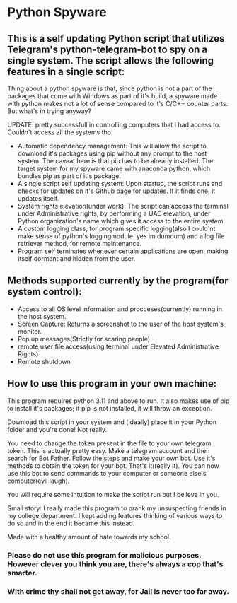 # Python Spyware

## This is a self updating Python script that utilizes Telegram's python-telegram-bot to spy on a single system. The script allows the following features in a single script:

Thing about a python spyware is that, since python is not a part of the packages that come with Windows as part of it's build, a spyware made with python makes not a lot of sense compared to it's C/C++ counter parts. But what's in trying anyway?

UPDATE: pretty successfull in controlling computers that I had access to. Couldn't access all the systems tho.

- Automatic dependency management: This will allow the script to download it's packages using pip without any prompt to the host system. The caveat here is that pip has to be already installed. The target system for my spyware came with anaconda python, which bundles pip as part of it's package.
- A single script self updating system: Upon startup, the script runs and checks for updates on it's Github page for updates. If it finds one, it updates itself.
- System rights elevation(under work): The script can access the terminal under Administrative rights, by performing a UAC elevation, under Python organization's name which gives it access to the entire system.
- A custom logging class, for program specific logging(also I could'nt make sense of python's loggingmodule. yes im dumdum) and a log file retriever method, for remote maintenance.
- Program self terninates whenever certain applications are open, making itself dormant and hidden  from the user.



## Methods supported currently by the program(for system control):
- Access to all OS level information and procceses(currently) running in the host system.
- Screen Capture: Returns a screenshot to the user of the host system's monitor.
- Pop up messages(Strictly for scaring people)
- remote user file access(using terminal under Elevated Administrative Rights)
- Remote shutdown



## How to use this program in your own machine:

This program requires python 3.11 and above to run. It also makes use of pip to install it's packages; if pip is not installed, it will throw an exception.

Download this script in your system and (ideally) place it in your Python folder and you're done!
Not really.

You need to change the token present in the file to your own telegram token. This is actually pretty easy.
Make a telegram account and then search for Bot Father. Follow the steps and make your own bot. Use it's methods to obtain the token for your bot.
That's it(really it). You can now use this bot to send commands to your computer or someone else's computer(evil laugh).

You will require some intuition to make the script run but I believe in you.

Small story: I really made this program to prank my unsuspecting friends in my college department. I kept adding features thinking of various ways to do so
and in the end it became this instead.

Made with a healthy amount of hate towards my school.

### Please do not use this program for malicious purposes. However clever you think you are, there's always a cop that's smarter. 
### With crime thy shall not get away, for Jail is never too far away.
